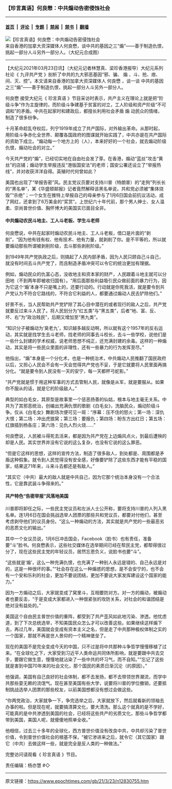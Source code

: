 ### 【珍言真语】何良懋：中共煽动告密侵蚀社会

---

#### [首页](../../../..?n12830755) &nbsp;|&nbsp; [评论](../../../../../epoch-comment?n12830755) &nbsp;|&nbsp; [专题](../../../../../epoch-special?n12830755) &nbsp;|&nbsp; [禁闻](../../../../../epoch-news?n12830755) &nbsp;|&nbsp; [禁书](../../../../../books?n12830755) &nbsp;|&nbsp; [翻墙](https://github.com/gfw-breaker/nogfw/blob/master/README.md?n12830755)


<div><img alt="【珍言真语】何良懋：中共煽动告密侵蚀社会" class="attachment-djy_600_400 size-djy_600_400 wp-post-image" src="https://i.epochtimes.com/assets/uploads/2021/03/Screenshot-2021-03-23-at-9.49.19-PMa-600x321.jpg"/>
<div class="caption">
 来自香港的加拿大资深媒体人何良懋，谈中共的基因之三“煽”——善于制造仇恨，挑起一部分人斗另外一部分人。（大纪元合成图）
</div></div><hr/><div class="post_content" id="artbody" itemprop="articleBody">
 <!-- article content begin -->
 <p>
  【大纪元2021年03月23日讯】（大纪元记者林慧真、梁珍香港报导）大纪元系列社论《
  <ok href="https://www.epochtimes.com/gb/tag/%E4%B9%9D%E8%AF%84%E5%85%B1%E4%BA%A7%E5%85%9A.html">
   九评共产党
  </ok>
  》剖析了中共的九大邪恶基因“邪、骗、
  <ok href="https://www.epochtimes.com/gb/tag/%E7%85%BD.html">
   煽
  </ok>
  、斗、抢、痞、间、灭、控”。本文请来自香港的加拿大资深媒体人
  <ok href="https://www.epochtimes.com/gb/tag/%E4%BD%95%E8%89%AF%E6%87%8B.html">
   何良懋
  </ok>
  ，谈一谈
  <ok href="https://www.epochtimes.com/gb/tag/%E4%B8%AD%E5%85%B1%E7%9A%84%E5%9F%BA%E5%9B%A0.html">
   中共的基因
  </ok>
  之三“煽”——善于制造仇恨，挑起一部分人斗另外一部分人。
 </p>
 <p>
  <ok href="https://www.epochtimes.com/gb/tag/%E4%BD%95%E8%89%AF%E6%87%8B.html">
   何良懋
  </ok>
  接受大纪元《
  <ok href="https://www.epochtimes.com/gb/tag/%E7%8F%8D%E8%A8%80%E7%9C%9F%E8%AF%AD.html">
   珍言真语
  </ok>
  》节目采访时表示，共产主义在理论上就是把“阶级斗争”作为主旋律的，而阶级斗争建基于贫富的对立，工人阶级和资产阶级“不可调和”的矛盾。中共在起家时和建政后，都擅长利用社会矛盾
  <ok href="https://www.epochtimes.com/gb/tag/%E7%85%BD.html">
   煽
  </ok>
  动民众的情绪，制造了很多纷争。
 </p>
 <p>
  十月革命趁乱夺权后，列宁1919年成立了共产国际，对外输出革命。从那时起，用阶级斗争赤化全世界、颠覆各国政府的图谋就开始实践了，中共亦是在共产国际的资助下成立。“煽动每一个地方上的（人），本来好好的一个社会，就去煽动阶级仇恨，煽动社会的对立。”
 </p>
 <p>
  今天共产党的“煽”，已经切实地在自由社会发了芽。在香港，煽动“蓝丝”攻击“黄丝”的店铺；煽动学生举报违反“港版国安法”的老师；国安公署还设立了“举报热线”，并对收获洋洋自得。英殖时代何曾如此？
 </p>
 <p>
  美国也出现了“举报告密”风。民主党议员要对支持川普（特朗普）的“走狗”列长长的“黑名单”，某《华盛顿邮报》记者竟然解释该黑名单说，共和党必须被“集体烧毁”“杀绝”；一个女生在推特上举报自己的母亲参与了1月6日国会前抗议活动，成了网红，还拿到了6万美金的“奖赏”。上世纪六十年代前，那个男人绅士、女人温柔、崇尚普世价值、胸怀博大的美国实已面目全非。
 </p>
 <h4>
  中共煽动农民斗地主、工人斗老板、学生斗老师
 </h4>
 <p>
  何良懋说，中共在起家时煽动农民斗地主、工人斗老板，借口是片面的“剥削”，“因为他有钱有权、他有技术、他有力量，就剥削了你。是不平等的，所以就要煽动那些所谓被剥削阶级，去斗那些剥削阶级。”
 </p>
 <p>
  到1949年共产党执政之后，则搞起了人民内部矛盾，因为人民只顾自己斗自己，就没有时间去斗共产党了，而且制造矛盾冲突可以令它的统治更加有理据。
 </p>
 <p>
  例如，煽动民众的仇富心态，没收地主和资本家的财产，人民跟着斗地主就可以分田地（不到两年即被收归国有）。“用后面那些利益吸引民众做前面的暴力行为，因为它这个‘煽’本身不只是嘴上的，还要行动的。行动就是你死我活，就是要令到共产党认为不符合它路线的，不符合它利益的人，都要通过煽动人民去铲除他们。”
 </p>
 <p>
  好景不长，当人民帮助共产党铲除了其心目中潜在的或者现行的敌人之后，共产党就要反过来斗人民了。将人民划分为“红五类”与“黑五类”，后者“地、富、反、坏、右”为“政治贱民”，后期又增加至“黑九类”。
 </p>
 <p>
  “知识分子被煽动为‘臭老九’，知识越多越反动啊，所以就有这个1957年的反右运动，其实就是找学生去斗老师，找老师的同事去斗校长，去斗一些学校，说他们是一些什么封建的学术权威，说老师思想不纯正，还充满封建的余毒。这样的一种煽动，其实是将一些民众里面的非理性，还有一些暴力的行为发挥至尽。”
 </p>
 <p>
  他指出，“煽”本身是一个分化术，也是一种统治术，中共煽动人民推翻了国民政府以后，又担心人民会不会有一天会觉得共产党也不妥，于是它就要将人民里面再搞分化。“就是要令到人民没有一天的安宁，每一天都杯弓蛇影。”
 </p>
 <p>
  “共产党就是惯于用这种军事的方式去管制人民，就像是从军，就是要服从。如果你不服从的话，就是它的阶级敌人。”
 </p>
 <p>
  典型的如白毛女，其原型是故事里一个惩恶扬善的仙姑，根本与地主毫无关系。中共为了其邪恶统治，创编出充满仇恨的歌剧《白毛女》，洗脑民众，煽动阶级斗争。仅从《白毛女》舞剧场次便可见一斑：“序幕：压不住的怒火；第一场：深仇大恨；第二场：冲出虎狼窝；第三场：要报仇；第四场：盼东方出红日；第五场：红旗插到杨各庄；第六场：见仇人烈火烧……”
 </p>
 <p>
  何良懋说，人民被斗得死去活来，都是因为共产党在上边煽风点火，到最后遭殃的却是人民。其实世界并没有它说的这么复杂，也没有它说的这么罪恶。
 </p>
 <p>
  “但是它这样的思想，这样的宣传方法，制造了很多敌人，到处都是、周围都是矛盾这种假象。就令到人民觉得没有安全感，好像要铲除了这些东西才能有平稳的国家，结果这71年来，斗来斗去都还是有敌人。”
 </p>
 <p>
  “其实它（中共）最大的敌人就是中共自己，因为它那个统治本身没有一个合法性，它是靠武装斗争得来的。”
 </p>
 <h4>
  共产特色“告密举报”风落地美国
 </h4>
 <p>
  川普即将卸任之际，一些民主党议员和左派人士公开称，要将支持川普的人列入黑名单。连1月6日在国会挑战选举人团票的那些共和党议员，都要对付他们，甚至考虑剥夺他们的议员身份。“这么一种煽动的方法，其实就是共产党的一些最恶劣的恶质文化的输出。”
 </p>
 <p>
  其中一个女议员说，1月6日冲击国会，Facebook（脸书）也有责任，准备要“斗”脸书。何良懋表示，这些社交媒体在选举期间已经在帮民主党，都帮得很过分了，现在这些民主党的年轻议员，居然忘恩负义，说脸书也要“斗”。
 </p>
 <p>
  “这些就是‘煽’，这么一种充满仇恨，也充满了一种别人永远是错的、自己永远是对的，这是一种很坏的事。”“社会存在这么一种煽惑的思想，是不会安宁的，也不会有一个安和乐利的社会，更加不要说团结，更加不要说大家发挥建设这个国家的能力。”
 </p>
 <p>
  因为一方煽动之后，大家就变成了窝里斗，互相要防对方。对一方的煽动，被煽动者也要反击，“于是变成大家都进入一种很紧张的攻防关系，对社会的和谐团结是绝对没有益处的。”
 </p>
 <p>
  美国这个自由民主普世价值的重阵，都受到了共产歪风如此地污染、渗透。他忧虑道，到了下次总统选举，不知美国民众怎么才可以改善这些。如果继续这样煽下去，再过几年，美国就会变成有资本主义之名，但是走了中共那种极权体制之实的一个国家，那就不再是世人景仰的一个精神堡垒了。
 </p>
 <p>
  现在的美国不是完全变成今天的中国，只不过是将中共那种斗争哲学慢慢移植了过来。“在全球化之下，大家受到习近平人类命运共同体所影响，就是要跟中共去交手，要跟它做生意，慢慢地就沾染了一些中共的坏习气，而不自知。”“忘记了这些就是害到中国70年来的社会文化，那个国民的素质日渐沉沦（的原因）。”
 </p>
 <p>
  他强调，美国有自己良好的社会体制，都不去发扬，都不去带领世界潮流，而学中共那些耍无赖的流氓气。现在甚至美国有些大学，说要将川普的学位撤销，还要抵制挑战选举人团票的那些校友，以前美国想都没有想过会做这些。
 </p>
 <p>
  “你两党政治，大家就争一下，争完选举之后，大家就放下，然后就看新的领袖去办事的啦。但是现在呢，就要搞清算文化，要大清洗。那么这个就真的是不学好，可能真的是中共渗透到美国的社会，已经将这些共产的劣质文化，那些斗争哲学都带到美国，美国人呢，就傻傻地照单全收。”
 </p>
 <p>
  他相信，过去三十多年的全球化，西方普世价值没有改良中共，中共却污染了普世价值，令到普世价值社会的根基不保，“被它渗进来之后，就令它（其它国家）跟它（中共）去做这样一些，就是完全是反人类的一种做法。”
 </p>
 <p>
  完整访问请观看《
  <ok href="https://www.epochtimes.com/gb/tag/%E7%8F%8D%E8%A8%80%E7%9C%9F%E8%AF%AD.html">
   珍言真语
  </ok>
  》节目。
 </p>
 <p>
  责任编辑：杨亦慧 #◇
 </p>
 <!-- article content end -->
 <div id="below_article_ad">
 </div>
</div>


---

原文链接：https://www.epochtimes.com/gb/21/3/23/n12830755.htm